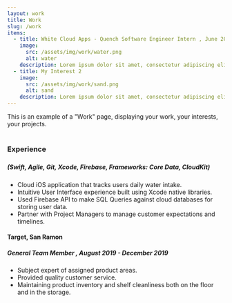 ```yaml
---
layout: work
title: Work
slug: /work
items:
  - title: White Cloud Apps - Quench Software Engineer Intern , June 2020 - December 2020
    image:
      src: /assets/img/work/water.png
      alt: water
    description: Lorem ipsum dolor sit amet, consectetur adipiscing elit, sed do eiusmod tempor incididunt ut labore et dolore magna aliqua. Ut enim ad minim veniam, quis nostrud exercitation ullamco laboris nisi ut aliquip ex ea commodo consequat.
  - title: My Interest 2
    image:
      src: /assets/img/work/sand.png
      alt: sand
    description: Lorem ipsum dolor sit amet, consectetur adipiscing elit, sed do eiusmod tempor incididunt ut labore et dolore magna aliqua. Ut enim ad minim veniam, quis nostrud exercitation ullamco laboris nisi ut aliquip ex ea commodo consequat. Duis aute irure dolor in reprehenderit in voluptate velit esse cillum dolore eu fugiat nulla pariatur.
---
```


This is an example of a "Work" page, displaying your work, your interests, your projects.
<br />
<br />

<h3> Experience </h3>

<h4> </h4> 
<h5> </h5> 
<h5>(Swift, Agile, Git, Xcode, Firebase, Frameworks: Core Data, CloudKit) </h5> 
<ul>
  <li>Cloud iOS application that tracks users daily water intake.</li>
  <li>Intuitive User Interface experience built using Xcode native libraries.</li>
  <li>Used Firebase API to make SQL Queries against cloud databases for storing user data.</li>
  <li>Partner with Project Managers to manage customer expectations and timelines. </li> 
</ul>

<h4>Target, San Ramon </h4> 
<h5>General Team Member , August 2019 - December 2019 </h5> 
<ul>
  <li>Subject expert of assigned product areas.</li>
  <li>Provided quality customer service.</li>
  <li>Maintaining product inventory and shelf cleanliness both on the floor and in the storage.</li>
</ul>
